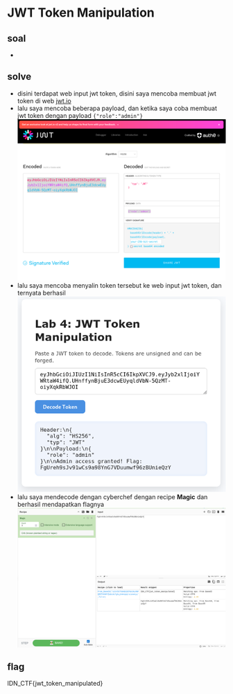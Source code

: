 # JWT Token Manipulation
## soal
-

## solve
- disini terdapat web input jwt token, disini saya mencoba membuat jwt token di web [jwt.io](https://jwt.io/)
- lalu saya mencoba beberapa payload, dan ketika saya coba membuat jwt token dengan payload ```{"role":"admin"}``` 
  ![alt text](<images/JWT Token Manipulation/image.png>)
- lalu saya mencoba menyalin token tersebut ke web input jwt token, dan ternyata berhasil
  ![alt text](<images/JWT Token Manipulation/image-1.png>)
- lalu saya mendecode dengan cyberchef dengan recipe **Magic** dan berhasil mendapatkan flagnya
  ![alt text](<images/JWT Token Manipulation/image-2.png>)

## flag
IDN_CTF{jwt_token_manipulated}